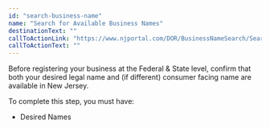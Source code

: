 ```yaml
---
id: "search-business-name"
name: "Search for Available Business Names"
destinationText: ""
callToActionLink: "https://www.njportal.com/DOR/BusinessNameSearch/Search/BusinessName"
callToActionText: ""
---
```


Before registering your business at the Federal & State level, confirm that both your desired legal name and (if different) consumer facing name are available in New Jersey.
        
To complete this step, you must have:
- Desired Names
